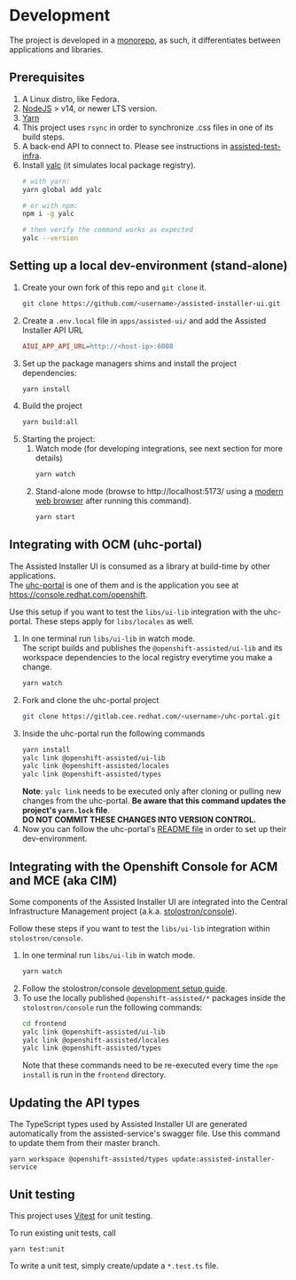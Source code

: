# Development

The project is developed in a [monorepo](https://monorepo.tools/), as such, it differentiates
between applications and libraries.

## Prerequisites

1. A Linux distro, like Fedora.
2. [NodeJS](https://nodejs.org/en) > v14, or newer LTS version.
3. [Yarn](https://yarnpkg.com/getting-started/install)
4. This project uses `rsync` in order to synchronize .css files in one of its build steps.
5. A back-end API to connect to. Please see instructions in
   [assisted-test-infra](https://github.com/openshift/assisted-test-infra).
6. Install [yalc](https://github.com/wclr/yalc#installation) (it simulates local package registry).
   ```bash
   # with yarn:
   yarn global add yalc
   ```
   ```bash
   # or with npm:
   npm i -g yalc
   ```
   ```bash
   # then verify the command works as expected
   yalc --version
   ```

## Setting up a local dev-environment (stand-alone)

1. Create your own fork of this repo and `git clone` it.
   ```bash
   git clone https://github.com/<username>/assisted-installer-ui.git
   ```
2. Create a `.env.local` file in `apps/assisted-ui/` and add the Assisted Installer API URL
   ```ini
   AIUI_APP_API_URL=http://<host-ip>:6008
   ```
3. Set up the package managers shims and install the project dependencies:
   ```bash
   yarn install
   ```
4. Build the project
   ```bash
   yarn build:all
   ```
5. Starting the project:
   1. Watch mode (for developing integrations, see next section for more details)
      ```bash
      yarn watch
      ```
   2. Stand-alone mode (browse to http://localhost:5173/ using a
      [modern web browser](https://caniuse.com/usage-table) after running this command).
      ```bash
      yarn start
      ```

## Integrating with OCM (uhc-portal)

The Assisted Installer UI is consumed as a library at build-time by other applications.  
The [uhc-portal](https://gitlab.cee.redhat.com/service/uhc-portal.git) is one of them and is the
application you see at https://console.redhat.com/openshift.

Use this setup if you want to test the `libs/ui-lib` integration with the uhc-portal. These steps
apply for `libs/locales` as well.

1. In one terminal run `libs/ui-lib` in watch mode.  
   The script builds and publishes the `@openshift-assisted/ui-lib` and its workspace dependencies
   to the local registry everytime you make a change.
   ```bash
   yarn watch
   ```
2. Fork and clone the uhc-portal project
   ```bash
   git clone https://gitlab.cee.redhat.com/<username>/uhc-portal.git
   ```
3. Inside the uhc-portal run the following commands
   ```bash
   yarn install
   yalc link @openshift-assisted/ui-lib
   yalc link @openshift-assisted/locales
   yalc link @openshift-assisted/types
   ```
   **Note**: `yalc link` needs to be executed only after cloning or pulling new changes from the
   uhc-portal. **Be aware that this command updates the project's `yarn.lock` file**.  
   **DO NOT COMMIT THESE CHANGES INTO VERSION CONTROL.**
4. Now you can follow the uhc-portal's
   [README file](https://gitlab.cee.redhat.com/service/uhc-portal/-/blob/master/README.md) in order
   to set up their dev-environment.

## Integrating with the Openshift Console for ACM and MCE (aka CIM)

Some components of the Assisted Installer UI are integrated into the Central Infrastructure
Management project (a.k.a. [stolostron/console](https://github.com/stolostron/console)).

Follow these steps if you want to test the `libs/ui-lib` integration within `stolostron/console`.

1. In one terminal run `libs/ui-lib` in watch mode.
   ```bash
   yarn watch
   ```
2. Follow the stolostron/console
   [development setup guide](https://github.com/stolostron/console#running).
3. To use the locally published `@openshift-assisted/*` packages inside the `stolostron/console` run
   the following commands:
   ```bash
   cd frontend
   yalc link @openshift-assisted/ui-lib
   yalc link @openshift-assisted/locales
   yalc link @openshift-assisted/types
   ```
   Note that these commands need to be re-executed every time the `npm install` is run in the
   `frontend` directory.

## Updating the API types

The TypeScript types used by Assisted Installer UI are generated automatically from the
assisted-service's swagger file. Use this command to update them from their master branch.

```
yarn workspace @openshift-assisted/types update:assisted-installer-service
```

## Unit testing

This project uses [Vitest](https://vitest.dev/api/) for unit testing.

To run existing unit tests, call

```
yarn test:unit
```

To write a unit test, simply create/update a `*.test.ts` file.
